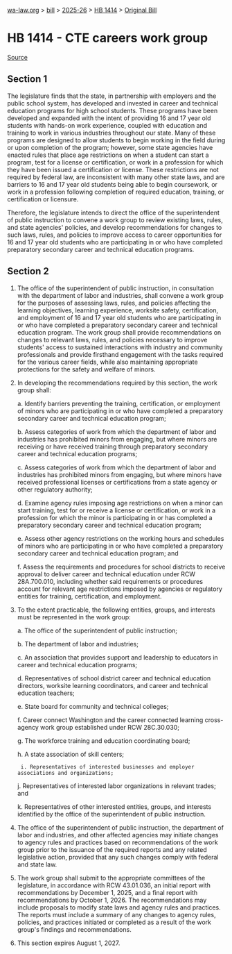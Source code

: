[wa-law.org](/) > [bill](/bill/) > [2025-26](/bill/2025-26/) > [HB 1414](/bill/2025-26/hb/1414/) > [Original Bill](/bill/2025-26/hb/1414/1/)

# HB 1414 - CTE careers work group

[Source](http://lawfilesext.leg.wa.gov/biennium/2025-26/Pdf/Bills/House%20Bills/1414.pdf)

## Section 1
The legislature finds that the state, in partnership with employers and the public school system, has developed and invested in career and technical education programs for high school students. These programs have been developed and expanded with the intent of providing 16 and 17 year old students with hands-on work experience, coupled with education and training to work in various industries throughout our state. Many of these programs are designed to allow students to begin working in the field during or upon completion of the program; however, some state agencies have enacted rules that place age restrictions on when a student can start a program, test for a license or certification, or work in a profession for which they have been issued a certification or license. These restrictions are not required by federal law, are inconsistent with many other state laws, and are barriers to 16 and 17 year old students being able to begin coursework, or work in a profession following completion of required education, training, or certification or licensure.

Therefore, the legislature intends to direct the office of the superintendent of public instruction to convene a work group to review existing laws, rules, and state agencies' policies, and develop recommendations for changes to such laws, rules, and policies to improve access to career opportunities for 16 and 17 year old students who are participating in or who have completed preparatory secondary career and technical education programs.

## Section 2
1. The office of the superintendent of public instruction, in consultation with the department of labor and industries, shall convene a work group for the purposes of assessing laws, rules, and policies affecting the learning objectives, learning experience, worksite safety, certification, and employment of 16 and 17 year old students who are participating in or who have completed a preparatory secondary career and technical education program. The work group shall provide recommendations on changes to relevant laws, rules, and policies necessary to improve students' access to sustained interactions with industry and community professionals and provide firsthand engagement with the tasks required for the various career fields, while also maintaining appropriate protections for the safety and welfare of minors.

2. In developing the recommendations required by this section, the work group shall:

    a. Identify barriers preventing the training, certification, or employment of minors who are participating in or who have completed a preparatory secondary career and technical education program;

    b. Assess categories of work from which the department of labor and industries has prohibited minors from engaging, but where minors are receiving or have received training through preparatory secondary career and technical education programs;

    c. Assess categories of work from which the department of labor and industries has prohibited minors from engaging, but where minors have received professional licenses or certifications from a state agency or other regulatory authority;

    d. Examine agency rules imposing age restrictions on when a minor can start training, test for or receive a license or certification, or work in a profession for which the minor is participating in or has completed a preparatory secondary career and technical education program;

    e. Assess other agency restrictions on the working hours and schedules of minors who are participating in or who have completed a preparatory secondary career and technical education program; and

    f. Assess the requirements and procedures for school districts to receive approval to deliver career and technical education under RCW 28A.700.010, including whether said requirements or procedures account for relevant age restrictions imposed by agencies or regulatory entities for training, certification, and employment.

3. To the extent practicable, the following entities, groups, and interests must be represented in the work group:

    a. The office of the superintendent of public instruction;

    b. The department of labor and industries;

    c. An association that provides support and leadership to educators in career and technical education programs;

    d. Representatives of school district career and technical education directors, worksite learning coordinators, and career and technical education teachers;

    e. State board for community and technical colleges;

    f. Career connect Washington and the career connected learning cross-agency work group established under RCW 28C.30.030;

    g. The workforce training and education coordinating board;

    h. A state association of skill centers;

        i. Representatives of interested businesses and employer associations and organizations;

    j. Representatives of interested labor organizations in relevant trades; and

    k. Representatives of other interested entities, groups, and interests identified by the office of the superintendent of public instruction.

4. The office of the superintendent of public instruction, the department of labor and industries, and other affected agencies may initiate changes to agency rules and practices based on recommendations of the work group prior to the issuance of the required reports and any related legislative action, provided that any such changes comply with federal and state law.

5. The work group shall submit to the appropriate committees of the legislature, in accordance with RCW 43.01.036, an initial report with recommendations by December 1, 2025, and a final report with recommendations by October 1, 2026. The recommendations may include proposals to modify state laws and agency rules and practices. The reports must include a summary of any changes to agency rules, policies, and practices initiated or completed as a result of the work group's findings and recommendations.

6. This section expires August 1, 2027.
